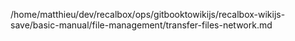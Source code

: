 /home/matthieu/dev/recalbox/ops/gitbooktowikijs/recalbox-wikijs-save/basic-manual/file-management/transfer-files-network.md